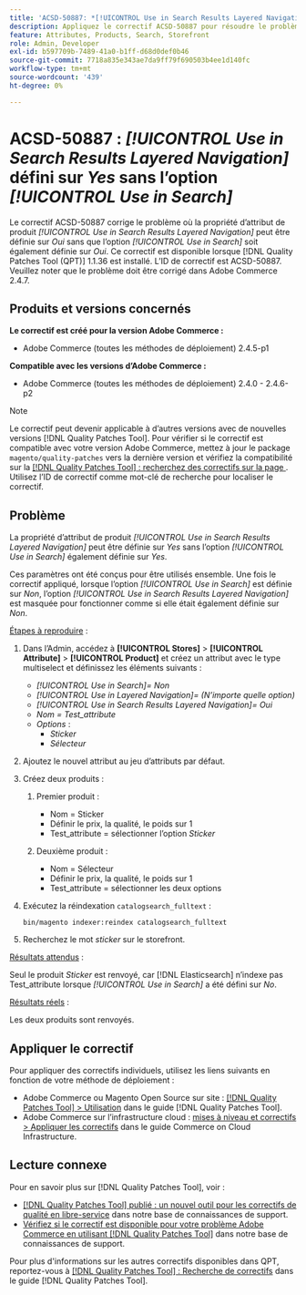 ```yaml
---
title: 'ACSD-50887: *[!UICONTROL Use in Search Results Layered Navigation]* défini sur Oui sans l’option *[!UICONTROL Use in Search]*'
description: Appliquez le correctif ACSD-50887 pour résoudre le problème Adobe Commerce en raison duquel la propriété d’attribut de produit *[!UICONTROL Use in Search Results Layered Navigation]* peut être définie sur *Oui* sans que l’option *[!UICONTROL Use in Search]* soit également définie sur *Oui*.
feature: Attributes, Products, Search, Storefront
role: Admin, Developer
exl-id: b597709b-7489-41a0-b1ff-d68d0def0b46
source-git-commit: 7718a835e343ae7da9ff79f690503b4ee1d140fc
workflow-type: tm+mt
source-wordcount: '439'
ht-degree: 0%

---
```


# ACSD-50887 : *[!UICONTROL Use in Search Results Layered Navigation]* défini sur *Yes* sans l’option *[!UICONTROL Use in Search]*

Le correctif ACSD-50887 corrige le problème où la propriété d’attribut de produit *[!UICONTROL Use in Search Results Layered Navigation]* peut être définie sur *Oui* sans que l’option *[!UICONTROL Use in Search]* soit également définie sur *Oui*. Ce correctif est disponible lorsque [!DNL Quality Patches Tool (QPT)] 1.1.36 est installé. L’ID de correctif est ACSD-50887. Veuillez noter que le problème doit être corrigé dans Adobe Commerce 2.4.7.

## Produits et versions concernés

**Le correctif est créé pour la version Adobe Commerce :**

* Adobe Commerce (toutes les méthodes de déploiement) 2.4.5-p1

**Compatible avec les versions d’Adobe Commerce :**

* Adobe Commerce (toutes les méthodes de déploiement) 2.4.0 - 2.4.6-p2

>[!NOTE]
>
>Le correctif peut devenir applicable à d’autres versions avec de nouvelles versions [!DNL Quality Patches Tool]. Pour vérifier si le correctif est compatible avec votre version Adobe Commerce, mettez à jour le package `magento/quality-patches` vers la dernière version et vérifiez la compatibilité sur la [[!DNL Quality Patches Tool] : recherchez des correctifs sur la page ](https://experienceleague.adobe.com/tools/commerce-quality-patches/index.html). Utilisez l’ID de correctif comme mot-clé de recherche pour localiser le correctif.

## Problème

La propriété d’attribut de produit *[!UICONTROL Use in Search Results Layered Navigation]* peut être définie sur *Yes* sans l’option *[!UICONTROL Use in Search]* également définie sur *Yes*.

Ces paramètres ont été conçus pour être utilisés ensemble. Une fois le correctif appliqué, lorsque l’option *[!UICONTROL Use in Search]* est définie sur *Non*, l’option *[!UICONTROL Use in Search Results Layered Navigation]* est masquée pour fonctionner comme si elle était également définie sur *Non*.

<u>Étapes à reproduire</u> :

1. Dans l’Admin, accédez à **[!UICONTROL Stores]** > **[!UICONTROL Attribute]** > **[!UICONTROL Product]** et créez un attribut avec le type multiselect et définissez les éléments suivants :

   * *[!UICONTROL Use in Search]= Non*
   * *[!UICONTROL Use in Layered Navigation]= (N’importe quelle option)*
   * *[!UICONTROL Use in Search Results Layered Navigation]= Oui*
   * *Nom = Test_attribute*
   * *Options* :
      * *Sticker*
      * *Sélecteur*

1. Ajoutez le nouvel attribut au jeu d’attributs par défaut.
1. Créez deux produits :

   1. Premier produit :
      * Nom = Sticker
      * Définir le prix, la qualité, le poids sur 1
      * Test_attribute = sélectionner l’option *Sticker*

   1. Deuxième produit :
      * Nom = Sélecteur
      * Définir le prix, la qualité, le poids sur 1
      * Test_attribute = sélectionner les deux options

1. Exécutez la réindexation `catalogsearch_fulltext` :

   `bin/magento indexer:reindex catalogsearch_fulltext`

1. Recherchez le mot *sticker* sur le storefront.

<u>Résultats attendus</u> :

Seul le produit *Sticker* est renvoyé, car [!DNL Elasticsearch] n’indexe pas Test_attribute lorsque *[!UICONTROL Use in Search]* a été défini sur *No*.

<u>Résultats réels</u> :

Les deux produits sont renvoyés.

## Appliquer le correctif

Pour appliquer des correctifs individuels, utilisez les liens suivants en fonction de votre méthode de déploiement :

* Adobe Commerce ou Magento Open Source sur site : [[!DNL Quality Patches Tool] > Utilisation](https://experienceleague.adobe.com/docs/commerce-operations/tools/quality-patches-tool/usage.html) dans le guide [!DNL Quality Patches Tool].
* Adobe Commerce sur l’infrastructure cloud : [mises à niveau et correctifs > Appliquer les correctifs](https://experienceleague.adobe.com/docs/commerce-cloud-service/user-guide/develop/upgrade/apply-patches.html) dans le guide Commerce on Cloud Infrastructure.

## Lecture connexe

Pour en savoir plus sur [!DNL Quality Patches Tool], voir :

* [[!DNL Quality Patches Tool] publié : un nouvel outil pour les correctifs de qualité en libre-service](/help/announcements/adobe-commerce-announcements/magento-quality-patches-released-new-tool-to-self-serve-quality-patches.md) dans notre base de connaissances de support.
* [Vérifiez si le correctif est disponible pour votre problème Adobe Commerce en utilisant  [!DNL Quality Patches Tool]](/help/support-tools/patches-available-in-qpt-tool/check-patch-for-magento-issue-with-magento-quality-patches.md) dans notre base de connaissances de support.

Pour plus d&#39;informations sur les autres correctifs disponibles dans QPT, reportez-vous à [[!DNL Quality Patches Tool] : Recherche de correctifs](https://experienceleague.adobe.com/tools/commerce-quality-patches/index.html) dans le guide [!DNL Quality Patches Tool].
